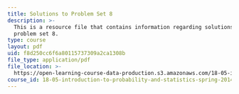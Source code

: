 ```yaml
---
title: Solutions to Problem Set 8
description: >-
  This is a resource file that contains information regarding solutions to
  problem set 8.
type: course
layout: pdf
uid: f8d250cc6f6a80115737309a2ca1308b
file_type: application/pdf
file_location: >-
  https://open-learning-course-data-production.s3.amazonaws.com/18-05-introduction-to-probability-and-statistics-spring-2014/f8d250cc6f6a80115737309a2ca1308b_MIT18_05S14_ps8_solutions.pdf
course_id: 18-05-introduction-to-probability-and-statistics-spring-2014
---
```

